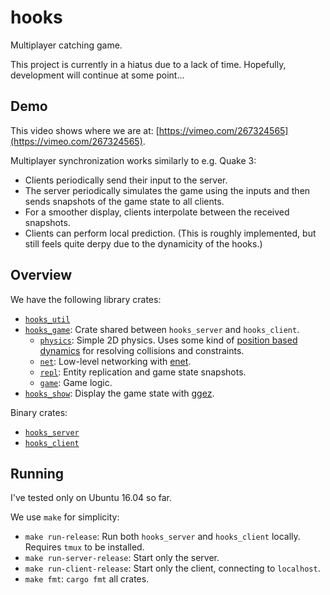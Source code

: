 # hooks
Multiplayer catching game.

This project is currently in a hiatus due to a lack of time. Hopefully, development will continue at some point...

## Demo
This video shows where we are at: [https://vimeo.com/267324565](https://vimeo.com/267324565).

Multiplayer synchronization works similarly to e.g. Quake 3:
- Clients periodically send their input to the server.
- The server periodically simulates the game using the inputs and then sends snapshots of the game state to all clients.
- For a smoother display, clients interpolate between the received snapshots.
- Clients can perform local prediction. (This is roughly implemented, but still feels quite derpy due to the dynamicity of the hooks.)

## Overview
We have the following library crates:
- [`hooks_util`](hooks_util)
- [`hooks_game`](hooks_game): Crate shared between `hooks_server` and `hooks_client`.
  - [`physics`](hooks_game/src/physics): Simple 2D physics. Uses some kind of [position based dynamics](http://matthias-mueller-fischer.ch/talks/2017-EG-CourseNotes.pdf) for resolving collisions and constraints.
  - [`net`](hooks_game/src/net): Low-level networking with [enet](https://github.com/ruabmbua/enet-sys).
  - [`repl`](hooks_game/src/repl): Entity replication and game state snapshots.
  - [`game`](hooks_game/src/game): Game logic.
- [`hooks_show`](hooks_show): Display the game state with [ggez](https://github.com/ggez/ggez).

Binary crates:
- [`hooks_server`](hooks_server)
- [`hooks_client`](hooks_client)

## Running

I've tested only on Ubuntu 16.04 so far.

We use `make` for simplicity:
- `make run-release`: Run both `hooks_server` and `hooks_client` locally. Requires `tmux` to be installed.
- `make run-server-release`: Start only the server.
- `make run-client-release`: Start only the client, connecting to `localhost`.
- `make fmt`: `cargo fmt` all crates.

